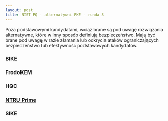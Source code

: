 ```yaml
---
layout: post
title: NIST PQ - alternatywni PKE - runda 3
---
```


Poza podstawowymi kandydatami, wciąż brane są pod uwagę rozwiązania alternatywne, które
w inny sposób definiują bezpieczeństwo. Mają być brane pod uwagę w razie złamania lub odkrycia
ataków ograniczających bezpieczeństwo lub efektywność podstawowych kandydatów.

### BIKE

### FrodoKEM

### HQC

### [NTRU Prime](https://ntruprime.cr.yp.to/)

### SIKE
